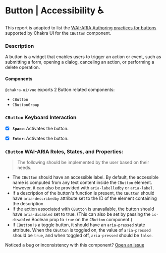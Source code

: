 # Button | Accessibility ♿️

This report is adapted to list the [WAI-ARIA Authoring practices for buttons](https://www.w3.org/TR/wai-aria-practices-1.2/#button) supported by Chakra UI for the `CButton` component.

### Description
A button is a widget that enables users to trigger an action or event, such as submitting a form, opening a dialog, canceling an action, or performing a delete operation. 

#### Components
`@chakra-ui/vue` exports 2 Button related components:
- `CButton`
- `CButtonGroup`

### `CButton` Keyboard Interaction
- [x] **`Space`**: Activates the button.
- [x] **`Enter`**: Activates the button.


### `CButton` WAI-ARIA Roles, States, and Properties:

> The following should be implemented by the user  based on their needs.

- The `CButton` should have an accessible label. By default, the accessible name is computed from any text content inside the `CButton` element. However, it can also be provided with `aria-labelledby` or `aria-label`.
- If a description of the button's function is present, the `CButton` should have `aria-describedby` attribute set to the ID of the element containing the description.
- If the action associated with `CButton` is unavailable, the button should have `aria-disabled` set to true. (This can also be set by passing the `is-disabled` Boolean prop to `true` on the `CButton` component.)
- If `CButton` is a toggle button, it should have an `aria-pressed` state attribute. When the `CButton` is toggled on, the value of `aria-pressed` should be `true`, and when toggled off, `aria-pressed` should be `false`.

Noticed a bug or inconsistency with this component? [Open an issue](https://github.com/chakra-ui/chakra-ui-vue/issues/new/choose)